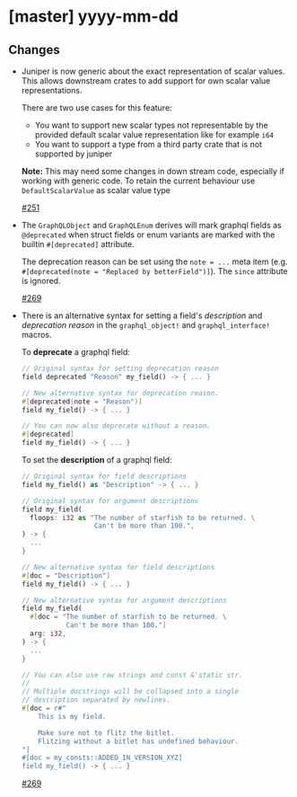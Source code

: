 # [master] yyyy-mm-dd

## Changes

- Juniper is now generic about the exact representation of scalar values. This
  allows downstream crates to add support for own scalar value representations.

   There are two use cases for this feature:
   * You want to support new scalar types not representable by the provided default
   scalar value representation like for example `i64`
   * You want to support a type from a third party crate that is not supported by juniper

  **Note:** This may need some changes in down stream code, especially if working with
  generic code. To retain the current behaviour use `DefaultScalarValue` as scalar value type

  [#251](https://github.com/graphql-rust/juniper/pull/251)

- The `GraphQLObject` and `GraphQLEnum` derives will mark graphql fields as
  `@deprecated` when struct fields or enum variants are marked with the
  builtin `#[deprecated]` attribute.

  The deprecation reason can be set using the `note = ...` meta item
  (e.g. `#[deprecated(note = "Replaced by betterField")]`).
  The `since` attribute is ignored.

  [#269](https://github.com/graphql-rust/juniper/pull/269)


- There is an alternative syntax for setting a field's _description_ and
  _deprecation reason_ in the `graphql_object!` and `graphql_interface!` macros.

  To __deprecate__ a graphql field:
    ```rust
    // Original syntax for setting deprecation reason
    field deprecated "Reason" my_field() -> { ... }

    // New alternative syntax for deprecation reason.
    #[deprecated(note = "Reason")]
    field my_field() -> { ... }

    // You can now also deprecate without a reason.
    #[deprecated]
    field my_field() -> { ... }
    ```

  To set the __description__ of a graphql field:
    ```rust
    // Original syntax for field descriptions
    field my_field() as "Description" -> { ... }

    // Original syntax for argument descriptions
    field my_field(
      floops: i32 as "The number of starfish to be returned. \
                      Can't be more than 100.",
    ) -> {
      ...
    }

    // New alternative syntax for field descriptions
    #[doc = "Description"]
    field my_field() -> { ... }

    // New alternative syntax for argument descriptions
    field my_field(
      #[doc = "The number of starfish to be returned. \
               Can't be more than 100."]
      arg: i32,
    ) -> {
      ...
    }

    // You can also use raw strings and const &'static str.
    //
    // Multiple docstrings will be collapsed into a single
    // description separated by newlines.
    #[doc = r#"
        This is my field.

        Make sure not to flitz the bitlet.
        Flitzing without a bitlet has undefined behaviour.
    "]
    #[doc = my_consts::ADDED_IN_VERSION_XYZ]
    field my_field() -> { ... }
    ```

  [#269](https://github.com/graphql-rust/juniper/pull/269)
